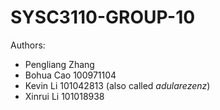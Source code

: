 # SYSC3110-GROUP-10
Authors:
  * Pengliang Zhang
  * Bohua Cao 100971104
  * Kevin Li 101042813 (also called _adularezenz_)
  * Xinrui Li 101018938
